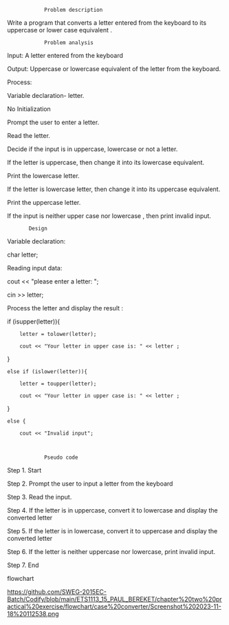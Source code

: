                 Problem description   
 

Write a program that converts a letter entered from the keyboard to its uppercase 
or lower case equivalent . 
  
   

                Problem analysis 

Input: A letter entered from the keyboard   

Output: Uppercase or lowercase equivalent of the letter from the keyboard.    
     

Process:  

 Variable declaration- letter.  

No Initialization  

Prompt the user to enter a letter. 

Read the letter. 

Decide if the input is in uppercase, lowercase or not a letter. 

If the letter is uppercase, then change it into its lowercase equivalent.  

Print the lowercase letter. 

If the letter is lowercase letter, then change it into its uppercase equivalent. 

Print the uppercase letter. 

If the input is neither upper case nor lowercase , then print invalid input. 

           Design 

Variable declaration:  

char letter; 

Reading input data:  

cout << "please enter a letter:  "; 

cin >> letter; 

 

Process the letter and display the result : 

if (isupper(letter)){ 

        letter = tolower(letter); 

        cout << "Your letter in upper case is: " << letter ; 
 } 

    else if (islower(letter)){ 

        letter = toupper(letter); 

        cout << "Your letter in upper case is: " << letter ; 
 } 

    else { 

        cout << "Invalid input"; 

   

                Pseudo code  

Step 1. Start  

Step 2. Prompt the user to input a letter from the keyboard 

Step 3. Read the input. 

Step 4. If the letter is in uppercase, convert it to lowercase and display the converted letter  

Step 5. If the letter is in lowercase, convert it to uppercase and display the converted letter  

Step 6. If the letter is neither uppercase nor lowercase, print invalid input. 

Step 7. End 
  
 flowchart 

https://github.com/SWEG-2015EC-Batch/Codify/blob/main/ETS1113_15_PAUL_BEREKET/chapter%20two%20practical%20exercise/flowchart/case%20converter/Screenshot%202023-11-18%20112538.png